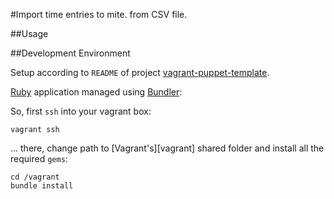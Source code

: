 #Import time entries to mite. from CSV file.

##Usage

##Development Environment

Setup according to `README` of project [vagrant-puppet-template][vagrant-puppet-template].

[Ruby][ruby] application managed using [Bundler][gembundler]:

So, first `ssh` into your vagrant box:
    
    vagrant ssh

... there, change path to [Vagrant's][vagrant] shared folder and install all the required `gems`:

    cd /vagrant
    bundle install

[vagrant-puppet-template]: https://github.com/semanticdreamer/vagrant-puppet-template "vagrant-puppet-template"
[mite]: http://mite.yo.lk/ "mite. Sleek time tracking for teams & freelancers."
[mite-rb]: https://github.com/yolk/mite-rb "The official ruby library for interacting with the RESTful mite.api."
[ruby]: http://www.ruby-lang.org/ "Ruby"
[gembundler]: http://gembundler.com/ "Bundler: The best way to manage Ruby applications" 